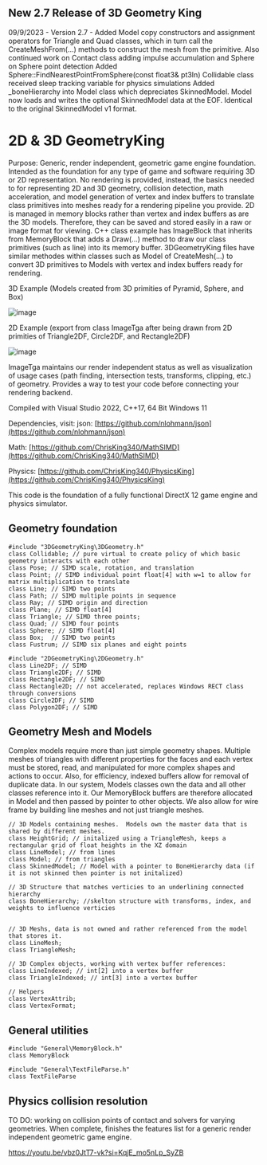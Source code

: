## New 2.7 Release of 3D Geometry King

09/9/2023 - Version 2.7 - Added Model copy constructors and assignment operators for Triangle and Quad classes, which in turn
        call the CreateMeshFrom(...) methods to construct the mesh from the primitive.
        Also continued work on Contact class adding impulse accumulation and Sphere on Sphere point detection
        Added Sphere::FindNearestPointFromSphere(const float3& pt3In)
        Collidable class received sleep tracking variable for physics simulations
        Added _boneHierarchy into Model class which depreciates SkinnedModel. Model now loads and writes the optional SkinnedModel
        data at the EOF. Identical to the original SkinnedModel v1 format. 

# 2D & 3D GeometryKing

Purpose: Generic, render independent, geometric game engine foundation. 
Intended as the foundation for any type of game and software requiring 3D or 2D representation. No rendering is provided, instead, the basics needed to for representing 2D and 3D geometry, collision detection, math acceleration, and model generation of vertex and index buffers to translate class primitives into meshes ready for a rendering pipeline you provide. 2D is managed in memory blocks rather than vertex and index buffers as are the 3D models. Therefore, they can be saved and stored easily in a raw or image format for viewing. C\+\+ class example has ImageBlock that inherits from MemoryBlock that adds a Draw(...) method to draw our class primitives (such as line) into its memory buffer. 3DGeometryKing files have similar methodes within classes such as Model of CreateMesh(...) to convert 3D primitives to Models with vertex and index buffers ready for rendering. 

3D Example (Models created from 3D primities of Pyramid, Sphere, and Box)

![image](https://github.com/user-attachments/assets/b2f6a2b9-4caa-415d-9154-c15210d4a212)

2D Example (export from class ImageTga after being drawn from 2D primities of Triangle2DF, Circle2DF, and Rectangle2DF)

![image](https://user-images.githubusercontent.com/15188055/192162868-6b863a96-c34d-49b2-83d2-d2f9f18e1af1.png)

ImageTga maintains our render independent status as well as visualization of usage cases (path finding, intersection tests, transforms, clipping, etc.) of geometry. Provides a way to test your code before connecting your rendering backend.

Compiled with Visual Studio 2022, C\+\+17, 64 Bit Windows 11

Dependencies, visit:
   json:    [https://github.com/nlohmann/json](https://github.com/nlohmann/json)
   
   Math:    [https://github.com/ChrisKing340/MathSIMD](https://github.com/ChrisKing340/MathSIMD)
   
   Physics: [https://github.com/ChrisKing340/PhysicsKing](https://github.com/ChrisKing340/PhysicsKing)

This code is the foundation of a fully functional DirectX 12 game engine and physics simulator.

## Geometry foundation
   
    #include "3DGeometryKing\3DGeometry.h"
    class Collidable; // pure virtual to create policy of which basic geometry interacts with each other
    class Pose; // SIMD scale, rotation, and translation
    class Point; // SIMD individual point float[4] with w=1 to allow for matrix multiplication to translate
    class Line; // SIMD two points
    class Path; // SIMD multiple points in sequence
    class Ray; // SIMD origin and direction
    class Plane; // SIMD float[4]
    class Triangle; // SIMD three points;
    class Quad; // SIMD four points
    class Sphere; // SIMD float[4]
    class Box;  // SIMD two points
    class Fustrum; // SIMD six planes and eight points

    #include "2DGeometryKing\2DGeometry.h"
    class Line2DF; // SIMD
    class Triangle2DF; // SIMD
    class Rectangle2DF; // SIMD
    class Rectangle2D; // not accelerated, replaces Windows RECT class through conversions
    class Circle2DF; // SIMD
    class Polygon2DF; // SIMD

## Geometry Mesh and Models

Complex models require more than just simple geometry shapes.  Multiple meshes of triangles with different properties for the faces and each vertex must be stored, read, and manipulated for more complex shapes and actions to occur.  Also, for efficiency, indexed buffers allow for removal of duplicate data.  In our system, Models classes own the data and all other classes reference into it.  Our MemoryBlock buffers are therefore allocated in Model and then passed by pointer to other objects.  We also allow for wire frame by building line meshes and not just triangle meshes.

    // 3D Models containing meshes.  Models own the master data that is shared by different meshes. 
    class HeightGrid; // initalized using a TriangleMesh, keeps a rectangular grid of float heights in the XZ domain
    class LineModel; // from lines
    class Model; // from triangles
    class SkinnedModel; // Model with a pointer to BoneHierarchy data (if it is not skinned then pointer is not initalized)  
    
    // 3D Structure that matches verticies to an underlining connected hierarchy
    class BoneHierarchy; //skelton structure with transforms, index, and weights to influence verticies
    

    // 3D Meshs, data is not owned and rather referenced from the model that stores it.
    class LineMesh;
    class TriangleMesh;
    
    // 3D Complex objects, working with vertex buffer references:
    class LineIndexed; // int[2] into a vertex buffer
    class TriangleIndexed; // int[3] into a vertex buffer
    
    // Helpers
    class VertexAttrib;
    class VertexFormat;

## General utilities

    #include "General\MemoryBlock.h"
    class MemoryBlock

    #include "General\TextFileParse.h"
    class TextFileParse

## Physics collision resolution 

TO DO: working on collision points of contact and solvers for varying geometries. When complete, finishes the features list for a generic render independent geometric game engine.

https://youtu.be/vbz0JtT7-vk?si=KqjE_mo5nLp_SyZB

